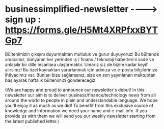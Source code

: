 # businessimplified-newsletter  ----> sign up : https://forms.gle/H5Mt4XRPfxxBYTGp7
Bültenimizin çıkışını duyurmaktan mutluluk ve gurur duyuyoruz! Bu bültende amacımız, dünyanın her yerinden iş / finans / teknoloji haberlerini sade ve anlaşılır bir dille insanlara ulaştırmaktır. Umarız siz de bizim kadar keyif alırsınız! Bu özel kaynaktan yararlanmak için adınıza ve e-posta bilgilerinize ihtiyacımız var. Bunları bize sağlarsanız, size en son yayınlanan mektuptan başlayarak haftalık bültenimizi göndereceğiz.

(We are happy and proud to announce our newsletter's debut! In this newsletter our aim is to deliver business/finance/technology news from all around the world to people in plain and understandable language. We hope you'll enjoy it as much as we did! To benefit from this exclusive source of knowledge and information we need your name and e-mail info. If you provide us with them we will send you our weekly newsletter starting from the latest published letter.)
